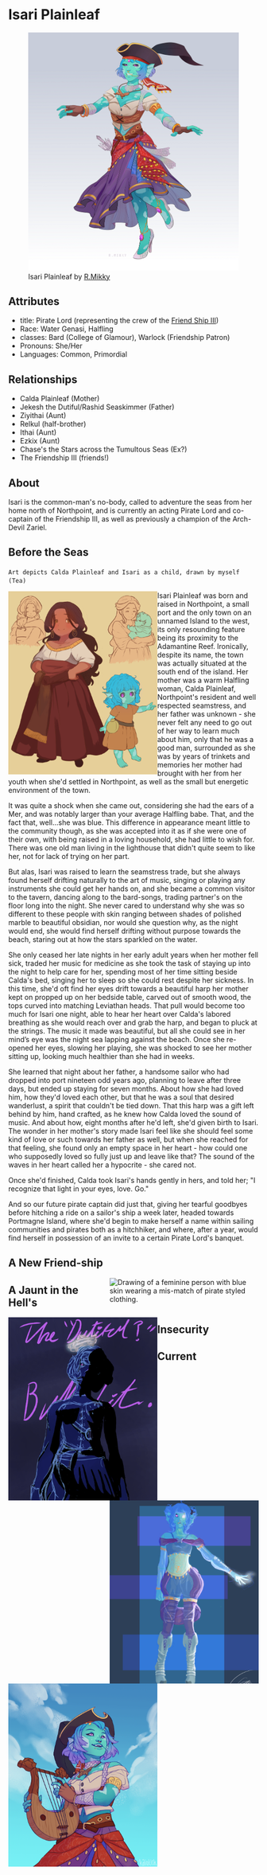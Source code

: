 # Isari Plainleaf

<figure>
  <img src="images/isari-r-mikky.png" alt="Drawing of a feminine person with blue skin wearing Romani-inspired clothing and a black tricorner pirate hat." />
  <figcaption>Isari Plainleaf by <a href="https://linktr.ee/R.Mikky">R.Mikky</a></figcaption>
</figure>

## Attributes

- title: Pirate Lord (representing the crew of the [Friend Ship III](../fleet/friend-ship.md))
- Race: Water Genasi, Halfling
- classes: Bard (College of Glamour), Warlock (Friendship Patron)
- Pronouns: She/Her
- Languages: Common, Primordial

## Relationships

- Calda Plainleaf (Mother)
- Jekesh the Dutiful/Rashid Seaskimmer (Father)
- Ziyithai (Aunt)
- Relkul (half-brother)
- Ithai (Aunt)
- Ezkix (Aunt)
- Chase's the Stars across the Tumultous Seas (Ex?)
- The Friendship III (friends!)

## About

Isari is the common-man's no-body, called to adventure the seas from her home north of Northpoint, and is currently an acting Pirate Lord and co-captain of the Friendship III, as well as previously a champion of the Arch-Devil Zariel.

## Before the Seas

`Art depicts Calda Plainleaf and Isari as a child, drawn by myself (Tea)`

  <img align="left" width="300" src="images/caldaplainleaf-haru.png" alt="Drawing of a warm-skinned short and chubby woman with long brown hair and a dress, beside a blue-skinned child with a yellow dress and blue hair." />

Isari Plainleaf was born and raised in Northpoint, a small port and the only town on an unnamed Island to the west, its only resounding feature being its proximity to the Adamantine Reef. Ironically, despite its name, the town was actually situated at the south end of the island. Her mother was a warm Halfling woman, Calda Plainleaf, Northpoint's resident and well respected seamstress, and her father was unknown - she never felt any need to go out of her way to learn much about him, only that he was a good man, surrounded as she was by years of trinkets and memories her mother had brought with her from her youth when she'd settled in Northpoint, as well as the small but energetic environment of the town. 

It was quite a shock when she came out, considering she had the ears of a Mer, and was notably larger than your average Halfling babe. That, and the fact that, well...she was blue. This difference in appearance meant little to the community though, as she was accepted into it as if she were one of their own, with being raised in a loving household, she had little to wish for. There was one old man living in the lighthouse that didn't quite seem to like her, not for lack of trying on her part. 

But alas, Isari was raised to learn the seamstress trade, but she always found herself drifting naturally to the art of music, singing or playing any instruments she could get her hands on, and she became a common visitor to the tavern, dancing along to the bard-songs, trading partner's on the floor long into the night. She never cared to understand why she was so different to these people with skin ranging between shades of polished marble to beautiful obsidian, nor would she question why, as the night would end, she would find herself drifting without purpose towards the beach, staring out at how the stars sparkled on the water. 

She only ceased her late nights in her early adult years when her mother fell sick, traded her music for medicine as she took the task of staying up into the night to help care for her, spending most of her time sitting beside Calda's bed, singing her to sleep so she could rest despite her sickness. In this time, she'd oft find her eyes drift towards a beautiful harp her mother kept on propped up on her bedside table, carved out of smooth wood, the tops curved into matching Leviathan heads. That pull would become too much for Isari one night, able to hear her heart over Calda's labored breathing as she would reach over and grab the harp, and began to pluck at the strings. The music it made was beautiful, but all she could see in her mind’s eye was the night sea lapping against the beach. Once she re-opened her eyes, slowing her playing, she was shocked to see her mother sitting up, looking much healthier than she had in weeks. 

She learned that night about her father, a handsome sailor who had dropped into port nineteen odd years ago, planning to leave after three days, but ended up staying for seven months. About how she had loved him, how they'd loved each other, but that he was a soul that desired wanderlust, a spirit that couldn't be tied down. That this harp was a gift left behind by him, hand crafted, as he knew how Calda loved the sound of music. And about how, eight months after he'd left, she'd given birth to Isari. The wonder in her mother's story made Isari feel like she should feel some kind of love or such towards her father as well, but when she reached for that feeling, she found only an empty space in her heart - how could one who supposedly loved so fully just up and leave like that? The sound of the waves in her heart called her a hypocrite - she cared not. 

Once she'd finished, Calda took Isari's hands gently in hers, and told her; "I recognize that light in your eyes, love. Go." 

And so our future pirate captain did just that, giving her tearful goodbyes before hitching a ride on a sailor's ship a week later, headed towards Portmagne Island, where she'd begin to make herself a name within sailing communities and pirates both as a hitchhiker, and where, after a year, would find herself in possession of an invite to a certain Pirate Lord's banquet. 

## A New Friend-ship

  <img align="right" width="300" src="images/earlyisari-haru.png" alt="Drawing of a feminine person with blue skin wearing a mis-match of pirate styled clothing." />

## A Jaunt in the Hell's

  <img align="left" width="300" src="images/thedutiful-haru.png" alt="Drawing of a feminine person with blue skin wearing a mis-match of pirate styled clothing but a bit crazy this time." />

## Insecurity

  <img align="right" width="300" src="images/genie-haru.png" alt="Drawing of a feminine person with blue skin wearing genie inspired clothing." />

## Current

  <img align="left" width="300" src="images/isari-kaiotisk.png" alt="Drawing of a feminine person with blue skin wearing Romani-inspired clothing and a black tricorner pirate hat." />
